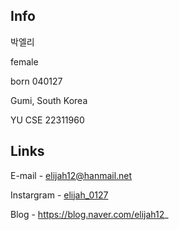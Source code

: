 ## Info
박엘리

female

born 040127

Gumi, South Korea

YU CSE 22311960

## Links
E-mail - elijah12@hanmail.net

Instargram - [elijah_0127](https://www.instagram.com/elijah_0127/)

Blog - https://blog.naver.com/elijah12_


<!--
**elijah0127/elijah0127** is a ✨ _special_ ✨ repository because its `README.md` (this file) appears on your GitHub profile.

Here are some ideas to get you started:

- 🔭 I’m currently working on ...
- 🌱 I’m currently learning ...
- 👯 I’m looking to collaborate on ...
- 🤔 I’m looking for help with ...
- 💬 Ask me about ...
- 📫 How to reach me: ...
- 😄 Pronouns: ...
- ⚡ Fun fact: ...
-->
